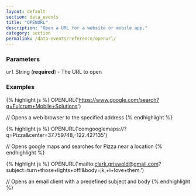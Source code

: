```yaml
---
layout: default
section: data_events
title: "OPENURL"
description: "Open a URL for a website or mobile app."
category: section
permalink: /data-events/reference/openurl/
---
```


### Parameters

`url` String (__required__) - The URL to open

### Examples

{% highlight js %}
OPENURL('https://www.google.com/search?q=Fulcrum+Mobile+Solutions')

// Opens a web browser to the specified address
{% endhighlight %}


{% highlight js %}
OPENURL('comgooglemaps://?q=Pizza&center=37.759748,-122.427135')

// Opens google maps and searches for Pizza near a location
{% endhighlight %}


{% highlight js %}
OPENURL('mailto:clark.griswold@gmail.com?subject=turn+those+lights+off!&body=jk,+i+love+them.')

// Opens an email client with a predefined subject and body
{% endhighlight %}